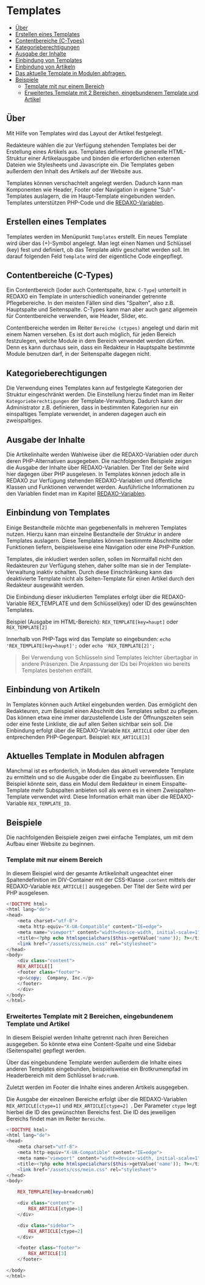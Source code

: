 #  Templates
- [Über](#ueber)
- [Erstellen eines Templates](#erstellen)
- [Contentbereiche (C-Types)](#ctype)
- [Kategorieberechtigungen](#catrights)
- [Ausgabe der Inhalte](#ausgabe)
- [Einbindung von Templates](#einbindung)
- [Einbindung von Artikeln](#artikeleinbindung)
- [Das aktuelle Template in Modulen abfragen.](#aktuelles-template)
- [Beispiele](#beispiele)
	- [Template mit nur einem Bereich](#1bereich)
	- [Erweitertes Template mit 2 Bereichen, eingebundenem Template und Artikel](#2bereiche)
	

<a name="ueber"></a>
## Über
Mit Hilfe von Templates wird das Layout der Artikel  festgelegt.

Redakteure wählen die zur Verfügung stehenden Templates bei der Erstellung eines Artikels aus. Templates definieren die generelle HTML-Struktur einer Artikelausgabe und binden die erforderlichen externen Dateien wie Stylesheets und Javascripte ein. Die Templates geben außerdem den Inhalt des Artikels auf der Website aus.

Templates können verschachtelt angelegt werden. Dadurch kann man Komponenten wie Header, Footer oder Navigation in eigene "Sub"-Templates auslagern, die im Haupt-Template eingebunden werden. Templates unterstützen PHP-Code und die [REDAXO-Variablen](/{{path}}/{{version}}/redaxo-variablen). 

<a name="erstellen"></a>
## Erstellen eines Templates
Templates werden im Menüpunkt `Templates` erstellt. 
Ein neues Template wird über das (+)-Symbol angelegt. Man legt einen Namen und Schlüssel (key) fest und definiert, ob das Template aktiv geschaltet werden soll. Im darauf folgenden Feld `Template` wird der eigentliche Code eingepflegt. 

<a name="ctype"></a>
## Contentbereiche  (C-Types) 
Ein Contentbereich ()oder auch Contentspalte, bzw. `C-Type`) unterteilt in REDAXO ein Template in unterschiedlich voneinander getrennte Pflegebereiche. In den meisten Fällen sind dies "Spalten", also z.B. Hauptspalte und Seitenspalte. C-Types kann man aber auch ganz allgemein für Contentbereiche verwenden, wie Header, Slider, etc.

Contentbereiche werden im Reiter `Bereiche (ctypes)` angelegt und darin mit einem Namen versehen. Es ist dort auch möglich, für jeden Bereich festzulegen, welche Module in dem Bereich verwendet werden dürfen. Denn es kann durchaus sein, dass ein Redakteur in Hauptspalte bestimmte Module benutzen darf, in der Seitenspalte dagegen nicht.

<a name="catrights"></a>
## Kategorieberechtigungen 
Die Verwendung eines Templates kann auf festgelegte Kategorien der Struktur eingeschränkt werden. Die Einstellung hierzu findet man im Reiter `Kategorieberechtigungen` der Template-Verwaltung. Dadurch kann der Administrator z.B. definieren, dass in bestimmten Kategorien nur ein einspaltiges Template verwendet, in anderen dagegen auch ein zweispaltiges.

<a name="ausgabe"></a>
## Ausgabe der Inhalte 
Die Artikelinhalte werden Wahlweise über die REDAXO-Variablen oder durch deren PHP-Alternativen ausgegeben. Die nachfolgenden Beispiele zeigen die Ausgabe der Inhalte über REDAXO-Variablen. Der Titel der Seite wird hier dagegen über PHP ausgelesen. In Templates können jedoch alle in REDAXO zur Verfügung stehenden REDAXO-Variablen und öffentliche Klassen und Funktionen verwendet werden. Ausführliche Informationen zu den Variablen findet man  im Kapitel [REDAXO-Variablen](/{{path}}/{{version}}/redaxo-variablen). 

<a name="einbindung"></a>
## Einbindung von Templates
Einige Bestandteile möchte man gegebenenfalls in mehreren Templates nutzen. Hierzu kann man einzelne Bestandteile der Struktur in andere Templates auslagern. Diese Templates können bestimmte Abschnitte oder Funktionen liefern, beispielsweise eine Navigation oder eine PHP-Funktion. 

Templates, die inkludiert werden sollen, sollen im Normalfall nicht den Redakteuren zur Verfügung stehen, daher sollte man sie in der Template-Verwaltung inaktiv schalten. Durch diese Einschränkung kann das deaktivierte Template nicht als Seiten-Template für einen Artikel durch den Redakteur ausgewählt werden.

Die Einbindung dieser inkludierten Templates erfolgt über die REDAXO-Variable REX_TEMPLATE und dem Schlüssel(key) oder ID des gewünschten Templates.

Beispiel (Ausgabe im HTML-Bereich): `REX_TEMPLATE[key=haupt]` oder `REX_TEMPLATE[2]`

Innerhalb von PHP-Tags wird das Template so eingebunden: `echo 'REX_TEMPLATE[key=haupt]';` oder `echo 'REX_TEMPLATE[2]';`

> Bei Verwendung von Schlüsseln sind Templates leichter übertagbar in andere Präsenzen. Die Anpassung der IDs bei Projekten wo bereits Templates bestehen entfällt. 

<a name="artikeleinbindung"></a>
## Einbindung von Artikeln
In Templates können auch Artikel eingebunden werden. Das ermöglicht den Redakteuren, zum Beispiel einen Abschnitt des Templates selbst zu pflegen. Das können etwa eine immer darzustellende Liste der Öffnungszeiten sein oder eine feste Linkliste, die auf allen Seiten sichtbar sein soll. Die Einbindung erfolgt über die REDAXO-Variable `REX_ARTICLE` oder über den entprechenden PHP-Gegenpart.
Beispiel: `REX_ARTICLE[3]` 

<a name="aktuelles-template"></a>
## Aktuelles Template in Modulen abfragen
Manchmal ist es erforderlich, in Modulen das aktuell verwendete Template zu ermitteln und so die Ausgabe oder die Eingabe zu beeinflussen. Ein Beispiel könnte sein, dass ein Modul dem Redakteur in einem Einspalte-Template mehr Subspalten anbieten soll als wenn es in einem Zweispalten-Template verwendet wird. Diese Information erhält man über die REDAXO-Variable `REX_TEMPLATE_ID`.

<a name="beispiele"></a>
## Beispiele 
Die nachfolgenden Beispiele zeigen zwei einfache Templates, um mit dem Aufbau einer Website zu beginnen. 

<a name="1bereich"></a>
### Template mit nur einem Bereich
In diesem Beispiel wird der gesamte Artikelinhalt ungeachtet einer Spaltendefinition im DIV-Container mit der CSS-Klasse `.content` mittels der REDAXO-Variable `REX_ARTICLE[]` ausgegeben. Der Titel der Seite wird per PHP ausgelesen. 

```PHP
<!DOCTYPE html>
<html lang="de">
<head>
    <meta charset="utf-8">
    <meta http-equiv="X-UA-Compatible" content="IE=edge">
    <meta name="viewport" content="width=device-width, initial-scale=1">
    <title><?php echo htmlspecialchars($this->getValue('name')); ?></title>
    <link href="/assets/css/mein.css" rel="stylesheet">
</head>
<body>
    <div class="content">
    REX_ARTICLE[]
    <footer class="footer">
    <p>&copy;  Company, Inc.</p>
    </footer>
    </div> 
</body>
</html>
```

<a name="2bereiche"></a>
### Erweitertes Template mit 2 Bereichen, eingebundenem Template und Artikel
In diesem Beispiel werden Inhalte getrennt nach ihren Bereichen ausgegeben. So könnte etwa eine Content-Spalte und eine Sidebar (Seitenspalte) gepflegt werden.

Über das eingebundene Template werden außerdem die Inhalte eines anderen Templates eingebunden, beispielsweise ein Brotkrumenpfad im Headerbereich mit dem Schlüssel `bradcrumb`. 

Zuletzt werden im Footer die Inhalte eines anderen Artikels ausgegeben.

Die Ausgabe der einzelnen Bereiche erfolgt über die REDAXO-Variablen `REX_ARTICLE[ctype=1]` und `REX_ARTICLE[ctype=2] `.  Der Parameter `ctype` legt hierbei die ID des gewünschten Bereichs fest. 
Die ID des jeweiligen Bereichs findet man im Reiter `Bereiche`. 


```PHP
<!DOCTYPE html>
<html lang="de">
<head>
    <meta charset="utf-8">
    <meta http-equiv="X-UA-Compatible" content="IE=edge">
    <meta name="viewport" content="width=device-width, initial-scale=1">
    <title><?php echo htmlspecialchars($this->getValue('name')); ?></title>
    <link href="/assets/css/mein.css" rel="stylesheet">
</head>
<body>

    REX_TEMPLATE[key=breadcrumb]

    <div class="content">
        REX_ARTICLE[ctype=1]
    </div>  

    <div class="sidebar">
        REX_ARTICLE[ctype=2]
    </div> 

    <footer class="footer">
        REX_ARTICLE[3]
    </footer>

</body>
</html>
```


